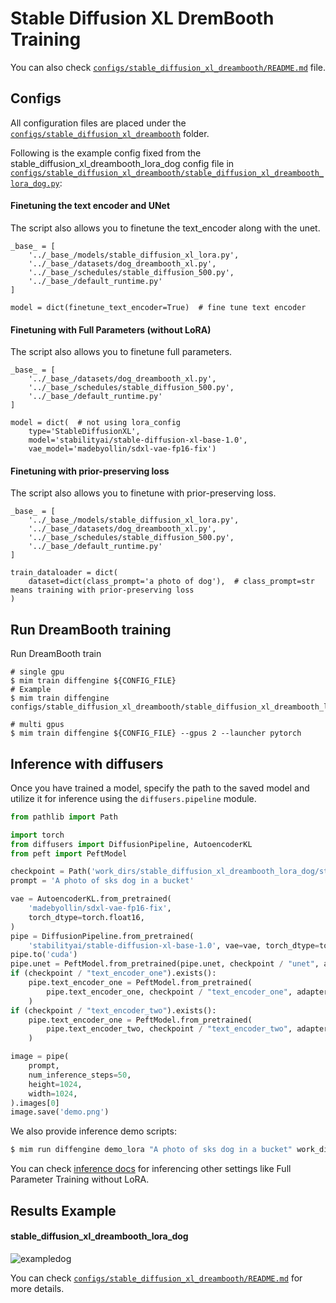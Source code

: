 # Stable Diffusion XL DremBooth Training

You can also check [`configs/stable_diffusion_xl_dreambooth/README.md`](../../../configs/stable_diffusion_xl_dreambooth/README.md) file.

## Configs

All configuration files are placed under the [`configs/stable_diffusion_xl_dreambooth`](../../../configs/stable_diffusion_xl_dreambooth/) folder.

Following is the example config fixed from the stable_diffusion_xl_dreambooth_lora_dog config file in [`configs/stable_diffusion_xl_dreambooth/stable_diffusion_xl_dreambooth_lora_dog.py`](../../../configs/stable_diffusion_xl_dreambooth/stable_diffusion_xl_dreambooth_lora_dog.py):

#### Finetuning the text encoder and UNet

The script also allows you to finetune the text_encoder along with the unet.

```
_base_ = [
    '../_base_/models/stable_diffusion_xl_lora.py',
    '../_base_/datasets/dog_dreambooth_xl.py',
    '../_base_/schedules/stable_diffusion_500.py',
    '../_base_/default_runtime.py'
]

model = dict(finetune_text_encoder=True)  # fine tune text encoder
```

#### Finetuning with Full Parameters (without LoRA)

The script also allows you to finetune full parameters.

```
_base_ = [
    '../_base_/datasets/dog_dreambooth_xl.py',
    '../_base_/schedules/stable_diffusion_500.py',
    '../_base_/default_runtime.py'
]

model = dict(  # not using lora_config
    type='StableDiffusionXL',
    model='stabilityai/stable-diffusion-xl-base-1.0',
    vae_model='madebyollin/sdxl-vae-fp16-fix')
```

#### Finetuning with prior-preserving loss

The script also allows you to finetune with prior-preserving loss.

```
_base_ = [
    '../_base_/models/stable_diffusion_xl_lora.py',
    '../_base_/datasets/dog_dreambooth_xl.py',
    '../_base_/schedules/stable_diffusion_500.py',
    '../_base_/default_runtime.py'
]

train_dataloader = dict(
    dataset=dict(class_prompt='a photo of dog'),  # class_prompt=str means training with prior-preserving loss
)
```

## Run DreamBooth training

Run DreamBooth train

```
# single gpu
$ mim train diffengine ${CONFIG_FILE}
# Example
$ mim train diffengine configs/stable_diffusion_xl_dreambooth/stable_diffusion_xl_dreambooth_lora_dog.py

# multi gpus
$ mim train diffengine ${CONFIG_FILE} --gpus 2 --launcher pytorch
```

## Inference with diffusers

Once you have trained a model, specify the path to the saved model and utilize it for inference using the `diffusers.pipeline` module.

```py
from pathlib import Path

import torch
from diffusers import DiffusionPipeline, AutoencoderKL
from peft import PeftModel

checkpoint = Path('work_dirs/stable_diffusion_xl_dreambooth_lora_dog/step499')
prompt = 'A photo of sks dog in a bucket'

vae = AutoencoderKL.from_pretrained(
    'madebyollin/sdxl-vae-fp16-fix',
    torch_dtype=torch.float16,
)
pipe = DiffusionPipeline.from_pretrained(
    'stabilityai/stable-diffusion-xl-base-1.0', vae=vae, torch_dtype=torch.float16)
pipe.to('cuda')
pipe.unet = PeftModel.from_pretrained(pipe.unet, checkpoint / "unet", adapter_name="default")
if (checkpoint / "text_encoder_one").exists():
    pipe.text_encoder_one = PeftModel.from_pretrained(
        pipe.text_encoder_one, checkpoint / "text_encoder_one", adapter_name="default"
    )
if (checkpoint / "text_encoder_two").exists():
    pipe.text_encoder_one = PeftModel.from_pretrained(
        pipe.text_encoder_two, checkpoint / "text_encoder_two", adapter_name="default"
    )

image = pipe(
    prompt,
    num_inference_steps=50,
    height=1024,
    width=1024,
).images[0]
image.save('demo.png')
```

We also provide inference demo scripts:

```bash
$ mim run diffengine demo_lora "A photo of sks dog in a bucket" work_dirs/stable_diffusion_xl_dreambooth_lora_dog/step499 --sdmodel stabilityai/stable-diffusion-xl-base-1.0 --vaemodel madebyollin/sdxl-vae-fp16-fix --height 1024 --width 1024
```

You can check [inference docs](inference.md) for inferencing other settings like Full Parameter Training without LoRA.

## Results Example

#### stable_diffusion_xl_dreambooth_lora_dog

![exampledog](https://github.com/okotaku/diffengine/assets/24734142/ae1e4072-d2a3-445a-b11f-23d1f178a029)

You can check [`configs/stable_diffusion_xl_dreambooth/README.md`](../../../configs/stable_diffusion_xl_dreambooth/README.md#results-example) for more details.
